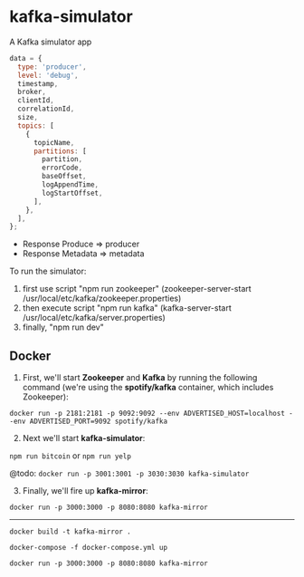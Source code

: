 # kafka-simulator

A Kafka simulator app

```js
data = {
  type: 'producer',
  level: 'debug',
  timestamp,
  broker,
  clientId,
  correlationId,
  size,
  topics: [
    {
      topicName,
      partitions: [
        partition,
        errorCode,
        baseOffset,
        logAppendTime,
        logStartOffset,
      ],
    },
  ],
};
```

- Response Produce => producer
- Response Metadata => metadata

To run the simulator:

1. first use script "npm run zookeeper" (zookeeper-server-start /usr/local/etc/kafka/zookeeper.properties)
2. then execute script "npm run kafka" (kafka-server-start /usr/local/etc/kafka/server.properties)
3. finally, "npm run dev"

## Docker

1. First, we'll start **Zookeeper** and **Kafka** by running the following command (we're using the **spotify/kafka** container, which includes Zookeeper):

`docker run -p 2181:2181 -p 9092:9092 --env ADVERTISED_HOST=localhost --env ADVERTISED_PORT=9092 spotify/kafka`

2. Next we'll start **kafka-simulator**:

`npm run bitcoin` or `npm run yelp`

@todo: `docker run -p 3001:3001 -p 3030:3030 kafka-simulator`

3. Finally, we'll fire up **kafka-mirror**:

`docker run -p 3000:3000 -p 8080:8080 kafka-mirror`

---

`docker build -t kafka-mirror .`

`docker-compose -f docker-compose.yml up`

`docker run -p 3000:3000 -p 8080:8080 kafka-mirror`
